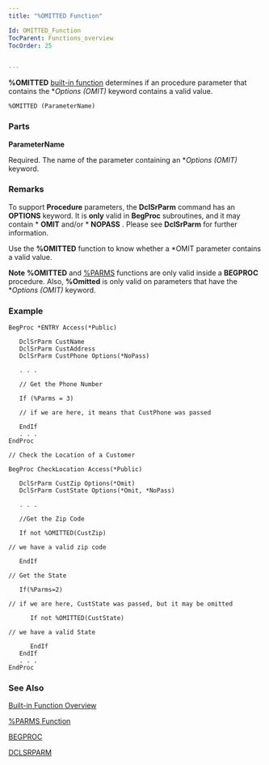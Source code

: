 ```yaml
---
title: "%OMITTED Function"

Id: OMITTED_Function
TocParent: Functions_overview
TocOrder: 25


---
```


**%OMITTED** [built-in function](Functions_overview.html) determines if an procedure parameter that contains the **Options (*OMIT)** keyword contains a valid value. 

```
%OMITTED (ParameterName)   
```

### Parts

**ParameterName** 

Required. The name of the parameter containing an **Options (*OMIT)** keyword.


### Remarks
To support **Procedure** parameters, the **DclSrParm** command has an **OPTIONS** keyword. It is **only** valid in **BegProc** subroutines, and it may contain * **OMIT** and/or * **NOPASS** . Please see **DclSrParm** for further information. 

Use the **%OMITTED** function to know whether a *OMIT parameter contains a valid value. 

**Note** **%OMITTED** and [%PARMS](PARMS_Function.html) functions are only valid inside a **BEGPROC** procedure. Also, **%Omitted** is only valid on parameters that have the **Options (*OMIT)** keyword. 

### Example

```
BegProc *ENTRY Access(*Public)

   DclSrParm CustName 
   DclSrParm CustAddress
   DclSrParm CustPhone Options(*NoPass)

   . . .

   // Get the Phone Number

   If (%Parms = 3)

   // if we are here, it means that CustPhone was passed

   EndIf
   . . .
EndProc

// Check the Location of a Customer

BegProc CheckLocation Access(*Public)

   DclSrParm CustZip Options(*Omit) 
   DclSrParm CustState Options(*Omit, *NoPass)

   . . .

   //Get the Zip Code

   If not %OMITTED(CustZip)

// we have a valid zip code

   EndIf

// Get the State

   If(%Parms=2)

// if we are here, CustState was passed, but it may be omitted

      If not %OMITTED(CustState)

// we have a valid State

      EndIf  
   EndIf
   . . .
EndProc  
```

### See Also
[Built-in Function Overview](Functions_overview.html)

[%PARMS Function](PARMS_Function.html)

[BEGPROC](BEGPROC.html)

[DCLSRPARM](DCLSRPARM.html) 
